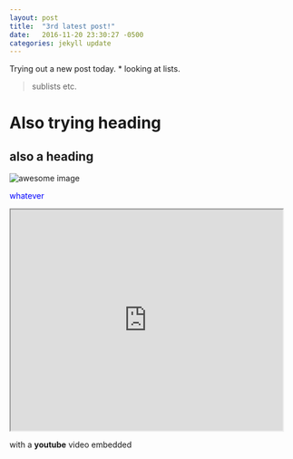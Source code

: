 ```yaml
---
layout: post
title:  "3rd latest post!"
date:   2016-11-20 23:30:27 -0500
categories: jekyll update
---
```

Trying out a new post today. * looking at lists.  

> sublists etc. 

# Also trying heading

## also a heading


![awesome image](http://www.herdofcats.ca/files/images/imposter.png)

<span style="color:blue"> whatever <span>

<iframe  title="YouTube video player" width="480" height="390" src="https://www.youtube.com/watch?v=jeum1gciPzs" frameborder="1" allowfullscreen></iframe>

with a **youtube** video embedded

